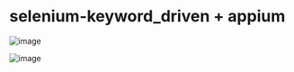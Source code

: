 # selenium-keyword_driven + appium
![image](https://user-images.githubusercontent.com/38037193/201687574-0ce0b74f-1926-40dc-8e8d-d557fb33d87c.png)

![image](https://user-images.githubusercontent.com/38037193/201688848-6943ad6b-2405-4c1a-9bc7-d93a462d2216.png)


